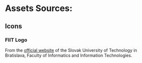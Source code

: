 # Assets Sources:

## Icons

### FIIT Logo

From the [official website](https://www.stuba.sk/sk/media/graficky-manual/logo/logo-fiit.html?page_id=5629) of the Slovak University of Technology in Bratislava, Faculty of Informatics and Information Technologies.

